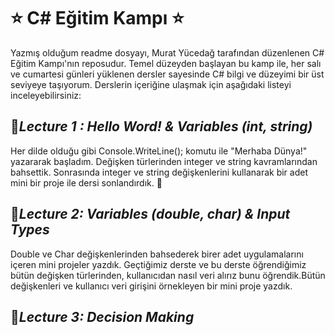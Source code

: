 # ⭐ **C# Eğitim Kampı** ⭐

Yazmış olduğum readme dosyayı, Murat Yücedağ tarafından düzenlenen C# Eğitim Kampı'nın reposudur. Temel düzeyden başlayan bu kamp ile, her salı ve cumartesi günleri yüklenen dersler sayesinde C# bilgi ve düzeyimi bir üst seviyeye taşıyorum. Derslerin içeriğine ulaşmak için aşağıdaki listeyi inceleyebilirsiniz:

## 🌻***Lecture 1 : Hello Word! & Variables (int, string)***

Her dilde olduğu gibi Console.WriteLine(); komutu ile "Merhaba Dünya!" yazararak başladım. Değişken türlerinden integer ve string kavramlarından bahsettik. Sonrasında integer ve string değişkenlerini kullanarak bir adet mini bir proje ile dersi sonlandırdık. 📝

## 🌻***Lecture 2: Variables (double, char) & Input Types***

Double ve Char değişkenlerinden bahsederek birer adet uygulamalarını içeren mini projeler yazdık. Geçtiğimiz derste ve bu derste öğrendiğimiz bütün değişken türlerinden, kullanıcıdan nasıl veri alırız bunu öğrendik.Bütün değişkenleri ve kullanıcı veri girişini örnekleyen bir mini proje yazdık. 

## 🌻***Lecture 3: Decision Making***

